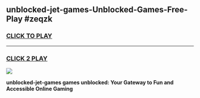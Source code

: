 
## unblocked-jet-games-Unblocked-Games-Free-Play #zeqzk
<h3>
<a href="https://us.freeplayer.one?title=unblocked-jet-games&ref=9M">CLICK TO PLAY</a></h3>
<hr>

<h3>
<a href="https://us.freeplayer.one?title=unblocked-jet-games&ref=9M">CLICK 2 PLAY</a>
  
</h3>

<a href="https://us.freeplayer.one?title=unblocked-jet-games&ref=9M"><img src="https://clearcache.store/games.png"></a>


**unblocked-jet-games games unblocked: Your Gateway to Fun and Accessible Online Gaming**
